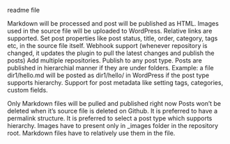readme file 


Markdown will be processed and post will be published as HTML.
Images used in the source file will be uploaded to WordPress.
Relative links are supported.
Set post properties like post status, title, order, category, tags etc, in the source file itself.
Webhook support (whenever repository is changed, it updates the plugin to pull the latest changes and publish the posts)
Add multiple repositories.
Publish to any post type.
Posts are published in hierarchial manner if they are under folders. Example: a file dir1/hello.md will be posted as dir1/hello/ in WordPress if the post type supports hierarchy.
Support for post metadata like setting tags, categories, custom fields.


Only Markdown files will be pulled and published right now
Posts won’t be deleted when it’s source file is deleted on Github.
It is preferred to have a permalink structure.
It is preferred to select a post type which supports hierarchy.
Images have to present only in _images folder in the repository root. Markdown files have to relatively use them in the file.